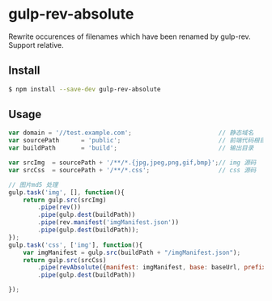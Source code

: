 # gulp-rev-absolute

Rewrite occurences of filenames which have been renamed by gulp-rev. Support relative.

## Install
```bash
$ npm install --save-dev gulp-rev-absolute
```

## Usage
```javascript
var domain = '//test.example.com';                        // 静态域名
var sourcePath      = 'public';                           // 前端代码根目录
var buildPath       = 'build';                            // 输出目录

var srcImg  = sourcePath + '/**/*.{jpg,jpeg,png,gif,bmp}';// img 源码
var srcCss  = sourcePath + '/**/*.css';                   // css 源码

// 图片md5 处理
gulp.task('img', [], function(){
    return gulp.src(srcImg)
        .pipe(rev())
        .pipe(gulp.dest(buildPath))
        .pipe(rev.manifest('imgManifest.json'))
        .pipe(gulp.dest(buildPath));
});
gulp.task('css', ['img'], function(){
    var imgManifest = gulp.src(buildPath + "/imgManifest.json");
    return gulp.src(srcCss)
        .pipe(revAbsolute({manifest: imgManifest, base: baseUrl, prefix: domain}))
        .pipe(gulp.dest(buildPath))

});
```